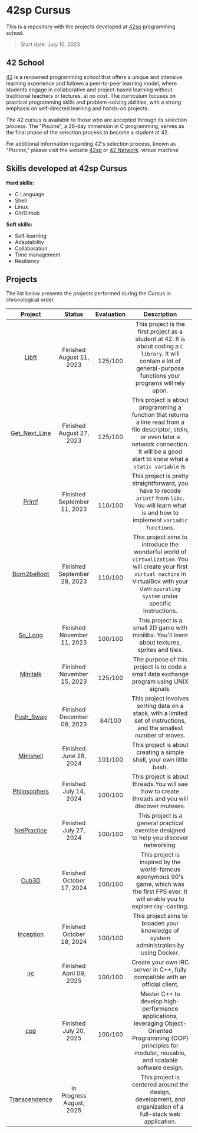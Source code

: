# 42sp Cursus

This is a repository with the projects developed at [42sp](https://www.42sp.org.br/) programming school.

>Start date: July 10, 2023

## 42 School

[42](https://www.42network.org/) is a renowned programming school that offers a unique and intensive learning experience and follows a peer-to-peer learning model, where students engage in collaborative and project-based learning without traditional teachers or lectures, at no cost. The curriculum focuses on practical programming skills and problem-solving abilities, with a strong emphasis on self-directed learning and hands-on projects. 

The 42 cursus is available to those who are accepted through its selection process. The "Piscine", a 26-day immersion in C programming, serves as the final phase of the selection process to become a student at 42.

For additional information regarding 42's selection process, known as "Piscine," please visit the website [42sp](https://www.42sp.org.br/) or [42 Network](https://www.42network.org/).
virtual machine
## Skills developed at 42sp Cursus

**Hard skills:**

- C Language
- Shell
- Linux
- Git/Github

**Soft skills:**

- Self-learning
- Adaptability
- Collaboration
- Time management
- Resiliency

## Projects

The list below presents the projects performed during the Cursus in chronological order.

| Project  | Status | Evaluation | Description |
| :----: | :----: | :----: | :----: |
| [Libft](https://github.com/daniele-frade/42sp-cursus/tree/main/01_libft)                 | Finished <br> August 11, 2023 | <br>125/100 | This project is the first project as a student at 42. It is about coding a `C library`. It will contain a lot of general-purpose functions your programs will rely upon. | 
| [Get_Next_Line](https://github.com/daniele-frade/42sp-cursus/tree/main/02_get_next_line) | Finished <br> August 27, 2023 | <br>125/100 | This project is about programming a function that returns a line read from a file descriptor, stdin, or even later a network connection.  It will be a good start to know what a `static variable` is. |
| [Printf](https://github.com/daniele-frade/42sp-cursus/tree/main/03_printf)               | Finished <br> September 11, 2023 | <br>110/100 | This project is pretty straightforward, you have to recode `printf` from `libc`. You will learn what is and how to implement `variadic functions`. |
| [Born2beRoot](https://github.com/daniele-frade/42sp-cursus/tree/main/04_born2beroot)     | Finished <br> September 28, 2023 | <br>110/100 | This project aims to introduce the wonderful world of `virtualization`. You will create your first `virtual machine` in VirtualBox with your own `operating system` under specific instructions. |
| [So_Long](https://github.com/daniele-frade/42sp-cursus/tree/main/05_so_long)     | Finished <br> November 11, 2023 | <br>100/100 | This project is a small 2D game with minilibx. You'll learn about textures, sprites and tiles. |
| [Minitalk](https://github.com/daniele-frade/42sp-cursus/tree/main/06_minitalk)     | Finished <br> November 15, 2023 | <br>125/100 | The purpose of this project is to code a small data exchange program using UNIX signals. |
| [Push_Swap](https://github.com/daniele-frade/42sp-cursus/tree/main/07_push_swap)     | Finished <br> December 08, 2023 | <br>84/100 | This project involves sorting data on a stack, with a limited set of instructions, and the smallest number of moves. |
| [Minishell](https://github.com/daniele-frade/42sp-cursus/tree/main/08_minishell)     | Finished <br> June 28, 2024  | <br>   101/100 | This project is about creating a simple shell, your own little bash. |
| [Philosophers](https://github.com/daniele-frade/42sp-cursus/tree/main/09_philosophers)     | Finished <br> July 14, 2024  | <br>   100/100 | This project is about threads.You will see how to create threads and you will discover mutexes. |
| [NetPractice](https://github.com/daniele-frade/42sp-cursus/tree/main/10_net_practice)     | Finished <br> July 27, 2024  | <br>   100/100 | This project is a general practical exercise designed to help you discover networking. |
| [Cub3D](https://github.com/daniele-frade/42sp-cursus/tree/main/11_cub3d)     | Finished <br> October 17, 2024  | <br>   100/100 | This project is inspired by the world-famous eponymous 90's game, which was the first FPS ever. It will enable you to explore ray-casting. |
| [Inception](https://github.com/daniele-frade/42sp-cursus/tree/main/12_inception)     | Finished <br> October 18, 2024  | <br>   100/100 | This project aims to broaden your knowledge of system administration by using Docker. |
| [irc](https://github.com/daniele-frade/42sp-cursus/tree/main/13_ft_irc)     | Finished <br> April 09, 2025  | <br>   100/100 | Create your own IRC server in C++, fully compatible with an official client. |
| [cpp](https://github.com/daniele-frade/42sp-cursus/tree/main/14_cpp)     | Finished <br> July 20, 2025  | <br>   100/100 | Master C++ to develop high-performance applications, leveraging Object-Oriented Programming (OOP) principles for modular, reusable, and scalable software design. |
| [Transcendence](https://github.com/daniele-frade/42sp-cursus/tree/main/15_transcendence)     | In Progress <br> August, 2025  | <br>    | This project is centered around the design, development, and organization of a full-stack web application. |
